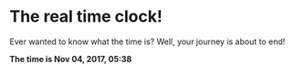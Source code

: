 # The real time clock!

Ever wanted to know what the time is? Well, your journey is about to end!

**The time is Nov 04, 2017, 05:38**